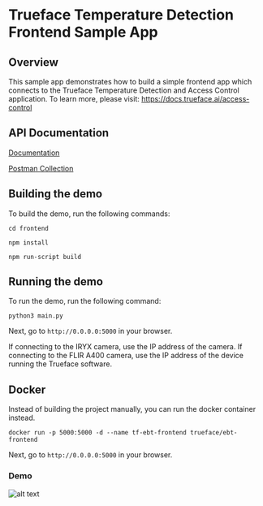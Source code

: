 # Trueface Temperature Detection Frontend Sample App

## Overview
This sample app demonstrates how to build a simple frontend app which connects to the Trueface Temperature Detection and Access Control application.
To learn more, please visit: https://docs.trueface.ai/access-control 

## API Documentation
[Documentation](https://docs.google.com/document/d/1BAZO66pC694ZPZEqDvVaWI0cFafzIbz9qaNmkXRG0Tw/edit?usp=sharing)

[Postman Collection](https://documenter.getpostman.com/view/12009415/T17M7RNe?version=latest)



## Building the demo
To build the demo, run the following commands:

`cd frontend`

`npm install`

`npm run-script build`

## Running the demo
To run the demo, run the following command:

`python3 main.py`

Next, go to `http://0.0.0.0:5000` in your browser.

If connecting to the IRYX camera, use the IP address of the camera.
If connecting to the FLIR A400 camera, use the IP address of the device running the Trueface software.

## Docker
Instead of building the project manually, you can run the docker container instead.

`docker run -p 5000:5000 -d --name tf-ebt-frontend trueface/ebt-frontend`

Next, go to `http://0.0.0.0:5000` in your browser.

### Demo
![alt text](./demo/demo.gif)
